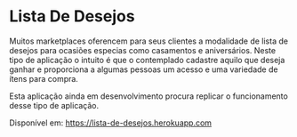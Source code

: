 # Lista De Desejos

Muitos marketplaces oferencem para seus clientes a modalidade de lista de desejos para ocasiões especias como casamentos e aniversários.
Neste tipo de aplicação o intuito é que o contemplado cadastre aquilo que deseja ganhar e proporciona a algumas pessoas um acesso e uma variedade de ítens para compra.

Esta aplicação ainda em desenvolvimento procura replicar o funcionamento desse tipo de aplicação.

Disponível em:
https://lista-de-desejos.herokuapp.com
